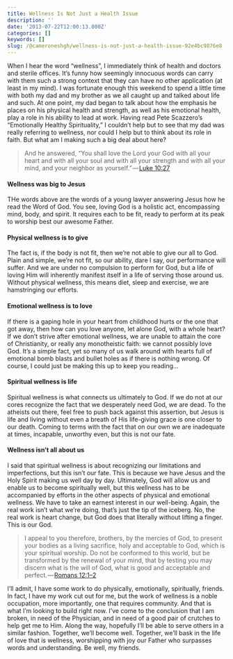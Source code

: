 ```yaml
---
title: Wellness Is Not Just a Health Issue
description: ''
date: '2013-07-22T12:00:13.000Z'
categories: []
keywords: []
slug: /@cameroneshgh/wellness-is-not-just-a-health-issue-92e4bc9876e8
---
```


When I hear the word “wellness”, I immediately think of health and doctors and sterile offices. It’s funny how seemingly innocuous words can carry with them such a strong context that they can have no other application (at least in my mind). I was fortunate enough this weekend to spend a little time with both my dad and my brother as we all caught up and talked about life and such. At one point, my dad began to talk about how the emphasis he places on his physical health and strength, as well as his emotional health, play a role in his ability to lead at work. Having read Pete Scazzero’s “Emotionally Healthy Spirituality,” I couldn’t help but to see that my dad was really referring to wellness, nor could I help but to think about its role in faith. But what am I making such a big deal about here?

> And he answered, “You shall love the Lord your God with all your heart and with all your soul and with all your strength and with all your mind, and your neighbor as yourself.” — [Luke 10:27](http://www.biblegateway.com/passage/?search=Luke+10:27&version=ESV)

#### Wellness was big to Jesus

THe words above are the words of a young lawyer answering Jesus how he read the Word of God. You see, loving God is a holistic act, encompassing mind, body, and spirit. It requires each to be fit, ready to perform at its peak to worship best our awesome Father.

#### Physical wellness is to give

The fact is, if the body is not fit, then we’re not able to give our all to God. Plain and simple, we’re not fit, so our ability, dare I say, our performance will suffer. And we are under no compulsion to perform for God, but a life of loving Him will inherently manifest itself in a life of serving those around us. Without physical wellness, this means diet, sleep and exercise, we are hamstringing our efforts.

#### Emotional wellness is to love

If there is a gaping hole in your heart from childhood hurts or the one that got away, then how can you love anyone, let alone God, with a whole heart? If we don’t strive after emotional wellness, we are unable to attain the core of Christianity, or really any monotheistic faith: we cannot possibly love God. It’s a simple fact, yet so many of us walk around with hearts full of emotional bomb blasts and bullet holes as if there is nothing wrong. Of course, I could just be making this up to keep you reading…

#### Spiritual wellness is life

Spiritual wellness is what connects us ultimately to God. If we do not at our cores recognize the fact that we desperately need God, we are dead. To the atheists out there, feel free to push back against this assertion, but Jesus is life and living without even a breath of His life-giving grace is one closer to our death. Coming to terms with the fact that on our own we are inadequate at times, incapable, unworthy even, but this is not our fate.

#### Wellness isn’t all about us

I said that spiritual wellness is about recognizing our limitations and imperfections, but this isn’t our fate. This is because we have Jesus and the Holy Spirit making us well day by day. Ultimately, God will allow us and enable us to become spiritually well, but this wellness has to be accompanied by efforts in the other aspects of physical and emotional wellness. We have to take an earnest interest in our well-being. Again, the real work isn’t what we’re doing, that’s just the tip of the iceberg. No, the real work is heart change, but God does that literally without lifting a finger. This is our God.

> I appeal to you therefore, brothers, by the mercies of God, to present your bodies as a living sacrifice, holy and acceptable to God, which is your spiritual worship. Do not be conformed to this world, but be transformed by the renewal of your mind, that by testing you may discern what is the will of God, what is good and acceptable and perfect. — [Romans 12:1–2](http://www.biblegateway.com/passage/?search=romans%2012:1-2&version=ESV)

I’ll admit, I have some work to do physically, emotionally, spiritually, friends. In fact, I have my work cut out for me, but the work of wellness is a noble occupation, more importantly, one that requires community. And that is what I’m looking to build right now. I’ve come to the conclusion that I am broken, in need of the Physician, and in need of a good pair of crutches to help get me to Him. Along the way, hopefully I’ll be able to serve others in a similar fashion. Together, we’ll become well. Together, we’ll bask in the life of love that is wellness, worshipping with joy our Father who surpasses words and understanding. Be well, my friends.